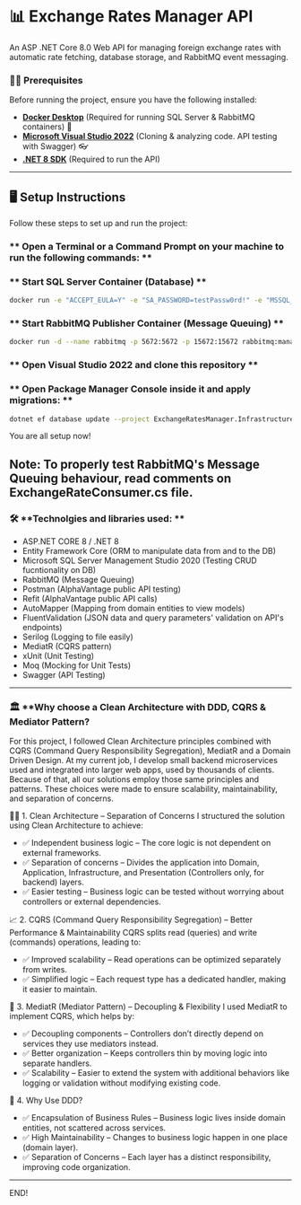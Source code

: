 # 📊 Exchange Rates Manager API

An ASP .NET Core 8.0 Web API for managing foreign exchange rates with automatic rate fetching, database storage, and RabbitMQ event messaging.

### ✍🏻 **Prerequisites** 
Before running the project, ensure you have the following installed:
- **[Docker Desktop](https://www.docker.com/get-started/)** (Required for running SQL Server & RabbitMQ containers) 🐋
- **[Microsoft Visual Studio 2022](https://visualstudio.microsoft.com/vs/)** (Cloning & analyzing code. API testing with Swagger) 👓
- **[.NET 8 SDK](https://dotnet.microsoft.com/en-us/download/dotnet/8.0)** (Required to run the API)
---

## 🖥️ **Setup Instructions**
Follow these steps to set up and run the project:

### ** Open a Terminal or a Command Prompt on your machine to run the following commands: **

### ** Start SQL Server Container (Database) **
```sh
docker run -e "ACCEPT_EULA=Y" -e "SA_PASSWORD=testPassw0rd!" -e "MSSQL_PID=Express" -p 1433:1433 --name sqlserver -d mcr.microsoft.com/mssql/server:2019-latest
```

### ** Start RabbitMQ Publisher Container (Message Queuing) **
```sh
docker run -d --name rabbitmq -p 5672:5672 -p 15672:15672 rabbitmq:management
```

### ** Open Visual Studio 2022 and clone this repository **

### ** Open Package Manager Console inside it and apply migrations: **
```sh
dotnet ef database update --project ExchangeRatesManager.Infrastructure --startup-project ExchangeRatesManager.WebApi
```
You are all setup now!

Note: To properly test RabbitMQ's Message Queuing behaviour, read comments on ExchangeRateConsumer.cs file.
---

### 🛠️ **Technolgies and libraries used: **

- ASP.NET CORE 8 / .NET 8
- Entity Framework Core (ORM to manipulate data from and to the DB)
- Microsoft SQL Server Management Studio 2020 (Testing CRUD fucntionality on DB)
- RabbitMQ (Message Queuing)
- Postman (AlphaVantage public API testing)
- Refit (AlphaVantage public API calls)
- AutoMapper (Mapping from domain entities to view models)
- FluentValidation (JSON data and query parameters' validation on API's endpoints)
- Serilog (Logging to file easily)
- MediatR (CQRS pattern)
- xUnit (Unit Testing)
- Moq (Mocking for Unit Tests)
- Swagger (API Testing)
---

### 🏛️ **Why choose a Clean Architecture with DDD, CQRS & Mediator Pattern?

For this project, I followed Clean Architecture principles combined with CQRS (Command Query Responsibility Segregation), MediatR and a Domain Driven Design. At my current job, I develop small backend microservices used and integrated into larger web apps, used by thousands of clients. Because of that, all our solutions employ those same principles and patterns. These choices were made to ensure scalability, maintainability, and separation of concerns. 

🛀🏻 1. Clean Architecture – Separation of Concerns
I structured the solution using Clean Architecture to achieve:

- ✅ Independent business logic – The core logic is not dependent on external frameworks.
- ✅ Separation of concerns – Divides the application into Domain, Application, Infrastructure, and Presentation (Controllers only, for backend) layers.
- ✅ Easier testing – Business logic can be tested without worrying about controllers or external dependencies.

📈 2. CQRS (Command Query Responsibility Segregation) – Better Performance & Maintainability
CQRS splits read (queries) and write (commands) operations, leading to:

- ✅ Improved scalability – Read operations can be optimized separately from writes.
- ✅ Simplified logic – Each request type has a dedicated handler, making it easier to maintain.

📨 3. MediatR (Mediator Pattern) – Decoupling & Flexibility
I used MediatR to implement CQRS, which helps by:

- ✅ Decoupling components – Controllers don’t directly depend on services they use mediators instead.
- ✅ Better organization – Keeps controllers thin by moving logic into separate handlers.
- ✅ Scalability – Easier to extend the system with additional behaviors like logging or validation without modifying existing code.

🧱 4. Why Use DDD?

- ✅ Encapsulation of Business Rules – Business logic lives inside domain entities, not scattered across services.
- ✅ High Maintainability – Changes to business logic happen in one place (domain layer).
- ✅ Separation of Concerns – Each layer has a distinct responsibility, improving code organization.

---

END!
